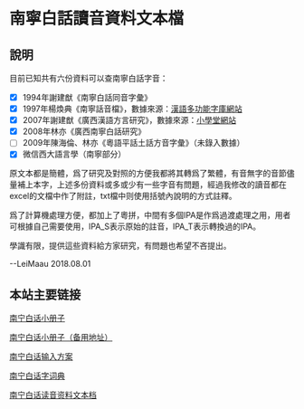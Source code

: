# 南寧白話讀音資料文本檔

## 說明

目前已知共有六份資料可以查南寧白話字音：

- [x] 1994年謝建猷《南寧白話同音字彙》
- [x] 1997年楊煥典《南寧話音檔》，數據來源：[漢語多功能字庫網站](http://humanum.arts.cuhk.edu.hk/Lexis/lexi-mf/)
- [x] 2007年謝建猷《廣西漢語方言研究》，數據來源：[小學堂網站](http://xiaoxue.iis.sinica.edu.tw/)
- [x] 2008年林亦《廣西南寧白話研究》
- [ ] 2009年陳海倫、林亦《粵語平話土話方音字彙》（未錄入數據）
- [x] 微信西大語言學（南寧部分）

原文本都是簡體，爲了研究及對照的方便我都將其轉爲了繁體，有音無字的音節儘量補上本字，上述多份資料或多或少有一些字音有問題，經過我修改的讀音都在excel的文檔中作了附註，txt檔中则使用括號內說明的方式註釋。

爲了計算機處理方便，都加上了粵拼，中間有多個IPA是作爲過渡處理之用，用者可根據自己需要使用，IPA_S表示原始的註音，IPA_T表示轉換過的IPA。

學識有限，提供這些資料給方家研究，有問題也希望不吝提出。

--LeiMaau  2018.08.01

## 本站主要链接

[南宁白话小册子](https://leimaau.github.io/book/) 

[南宁白话小册子（备用地址）](https://leimaau.gitbooks.io/nnbh/content/) 

[南宁白话输入方案](https://github.com/leimaau/myself_jyutping) 

[南宁白话字词典](https://github.com/leimaau/NaamBaakDict) 

[南宁白话读音资料文本档](https://github.com/leimaau/bookCollection) 